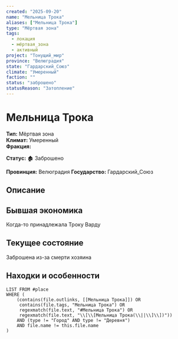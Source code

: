 ```yaml
---
created: "2025-09-20"
name: "Мельница Трока"
aliases: ["Мельница Трока"]
type: "Мёртвая зона"
tags:
  - локация
  - мёртвая_зона
  - активный
project: "Тонущий_мир"
province: "Велюградия"
state: "Гардарский_Союз"
climate: "Умеренный"
faction: ""
status: "заброшено"
statusReason: "Затопление"
---
```




# Мельница Трока

**Тип:** Мёртвая зона  
**Климат:** Умеренный  
**Фракция:** 


**Статус:** 🏚️ Заброшено



**Провинция:** Велюградия
**Государство:** Гардарский_Союз

## Описание


## Бывшая экономика
Когда-то принадлежала Троку Варду

## Текущее состояние
Заброшена из-за  смерти хозяина

## Находки и особенности


```dataview
LIST FROM #place
WHERE (
    (contains(file.outlinks, [[Мельница Трока]]) OR
     contains(file.tags, "Мельница Трока") OR
     regexmatch(file.text, "#Мельница Трока") OR
     regexmatch(file.text, "\\[\\[Мельница Трока(\\||\\]\\])"))
    AND (type != "Город" AND type != "Деревня")
    AND file.name != this.file.name
)
```
